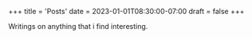 +++
title = 'Posts'
date = 2023-01-01T08:30:00-07:00
draft = false
+++

Writings on anything that i find interesting.
